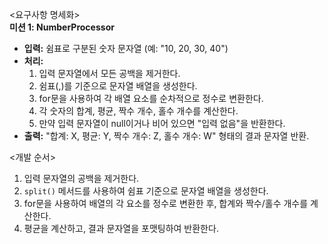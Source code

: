 <요구사항 명세화>  
**미션 1: NumberProcessor**
- **입력:** 쉼표로 구분된 숫자 문자열 (예: "10, 20, 30, 40")
- **처리:**
    1. 입력 문자열에서 모든 공백을 제거한다.
    2. 쉼표(,)를 기준으로 문자열 배열을 생성한다.
    3. for문을 사용하여 각 배열 요소를 순차적으로 정수로 변환한다.
    4. 각 숫자의 합계, 평균, 짝수 개수, 홀수 개수를 계산한다.
    5. 만약 입력 문자열이 null이거나 비어 있으면 "입력 없음"을 반환한다.
- **출력:** "합계: X, 평균: Y, 짝수 개수: Z, 홀수 개수: W" 형태의 결과 문자열 반환.

<개발 순서>
1. 입력 문자열의 공백을 제거한다.
2. `split()` 메서드를 사용하여 쉼표 기준으로 문자열 배열을 생성한다.
3. for문을 사용하여 배열의 각 요소를 정수로 변환한 후, 합계와 짝수/홀수 개수를 계산한다.
4. 평균을 계산하고, 결과 문자열을 포맷팅하여 반환한다.